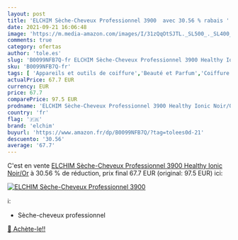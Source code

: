 ```yaml
---
layout: post
title: 'ELCHIM Sèche-Cheveux Professionnel 3900  avec 30.56 % rabais '
date: 2021-09-21 16:06:48
image: 'https://m.media-amazon.com/images/I/31zQqOtSJTL._SL500_._SL400_.jpg'
comments: true
category: ofertas
author: 'tole.es'
slug: 'B0099NFB7Q-fr ELCHIM Sèche-Cheveux Professionnel 3900 Healthy Ionic Noir/Or'
sku: 'B0099NFB7Q-fr'
tags: [ 'Appareils et outils de coiffure','Beauté et Parfum','Coiffure et soins des cheveux','Diffuseurs pour sèche-cheveux','Sèche-cheveux et accessoires','elchim', ]
actualPrice: 67.7 EUR
currency: EUR
price: 67.7
comparePrice: 97.5 EUR
prodname: 'ELCHIM Sèche-Cheveux Professionnel 3900 Healthy Ionic Noir/Or'
country: 'fr'
flag: '🇫🇷'
brand: 'elchim'
buyurl: 'https://www.amazon.fr/dp/B0099NFB7Q/?tag=tolees0d-21'
descuento: '30.56'
average: '67.7'
---
```


C'est en vente [ELCHIM Sèche-Cheveux Professionnel 3900 Healthy Ionic Noir/Or](https://www.amazon.fr/dp/B0099NFB7Q/?tag=tolees0d-21)  à  30.56 % de réduction, prix final  67.7 EUR (original: 97.5 EUR) ici:

[![ELCHIM Sèche-Cheveux Professionnel 3900 ](https://m.media-amazon.com/images/I/31zQqOtSJTL._SL500_._SL400_.jpg)](https://www.amazon.fr/dp/B0099NFB7Q/?tag=tolees0d-21)

ℹ️:

- Sèche-cheveux professionnel

[🛒 Achète-le!!](https://www.amazon.fr/dp/B0099NFB7Q/?tag=tolees0d-21)

